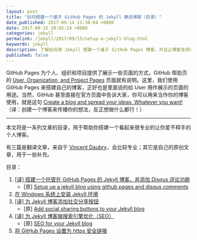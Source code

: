 ```yaml
---
layout: post
title: "如何搭建一个基于 GitHub Pages 的 Jekyll 静态博客（目录）"
date_published: 2017-09-14 13:38:04 +0800
date: 2017-09-15 20:02:24 +0800
categories: jekyll
permalink: /jekyll/2017/09/15/setup-a-jekyll-blog.html
keywords: jekyll
description: 了解如何用 Jekyll 搭建一个基于 GitHub Pages 博客，并且让博客支持评论和分享；了解如何优化搜索引擎对此博客内容的搜索（SEO）。
published: false
---
```


GitHub Pages 为个人、组织和项目提供了展示一些页面的方式，GitHub 帮助页的 [User, Organization, and Project Pages](https://help.github.com/articles/user-organization-and-project-pages/) 页面就有说明。这里，我们使用 GitHub Pages 来搭建自己的博客，正好也是里面说的给 User 用作展示的页面的用途。当然，GitHub 甚至直接在官方页面中告诉大家，你可以用来当作你的博客使用，就是这句 [Create a blog and spread your ideas. Whatever you want!](https://github.com/blog/272-github-pages)（译：创建一个博客来传播你的想法，反正想做什么都行！）

---

本文将是一系列文章的目录，用于帮助你搭建一个看起来很专业的让你爱不释手的个人博客。

有三篇是翻译文章，来自于 [Vincent Daubry](https://vdaubry.github.io)，会比较专业；其它是自己的原创文章，用于一些补充。

目录：
1. [[译] 搭建一个托管在 GitHub Pages 的 Jekyll 博客，并添加 Disqus 评论功能](./2017-09-14-setup-a-jekyll-blog-1.html)
   - [原] [Setup up a jekyll blog using github pages and disqus comments](https://vdaubry.github.io/2014/10/19/setup-a-jekyll-blog/)
1. [在 Windows 系统上安装 Jekyll 环境](2017-09-14-setup-a-jekyll-blog-on-windows.html)
1. [[译] 为 Jekyll 博客添加社交分享按钮](./2017-09-14-setup-a-jekyll-blog-2.html)
   - [原] [Add social sharing buttons to your Jekyll blog](https://vdaubry.github.io/2014/10/20/add-social-sharing-buttons-with-jekyll/) 
1. [[译] 为 Jekyll 博客做搜索引擎优化（SEO）](./2017-09-14-setup-a-jekyll-blog-3.html)
   - [原] [SEO for your Jekyll blog](https://vdaubry.github.io/2014/10/21/SEO-for-your-Jekyll-blog/)
1. [将 GitHub Pages 设置为 https 安全链接](./2017-09-17-force-https-for-github-pages.html)
